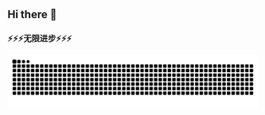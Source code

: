 ## Hi there 👋

<!--
**IAMLEIzZ/IAMLEIzZ** is a ✨ _special_ ✨ repository because its `README.md` (this file) appears on your GitHub profile.

Here are some ideas to get you started:

- 🔭 I’m currently working on ...
- 🌱 I’m currently learning ...
- 👯 I’m looking to collaborate on ...
- 🤔 I’m looking for help with ...
- 💬 Ask me about ...
- 📫 How to reach me: ...
- 😄 Pronouns: ...
- ⚡ Fun fact: ...
-->
### ⚡️⚡️⚡️无限进步⚡️⚡️⚡️
![亮色](https://raw.githubusercontent.com/IAMLEIzZ/IAMLEIzZ/output/github-contribution-grid-snake.svg)

